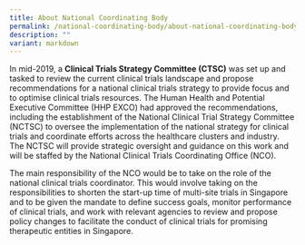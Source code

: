 ```yaml
---
title: About National Coordinating Body
permalink: /national-coordinating-body/about-national-coordinating-body/
description: ""
variant: markdown
---
```

In mid-2019, a **Clinical Trials Strategy Committee (CTSC)** was set up and tasked to review the current clinical trials landscape and propose recommendations for a national clinical trials strategy to provide focus and to optimise clinical trials resources. The Human Health and Potential Executive Committee (HHP EXCO) had approved the recommendations, including the establishment of the National Clinical Trial Strategy Committee (NCTSC) to oversee the implementation of the national strategy for clinical trials and coordinate efforts across the healthcare clusters and industry. The NCTSC will provide strategic oversight and guidance on this work and will be staffed by the National Clinical Trials Coordinating Office (NCO). 

The main responsibility of the NCO would be to take on the role of the national clinical trials coordinator. This would involve taking on the responsibilities to shorten the start-up time of multi-site trials in Singapore and to be given the mandate to define success goals, monitor performance of clinical trials, and work with relevant agencies to review and propose policy changes to facilitate the conduct of clinical trials for promising therapeutic entities in Singapore.
